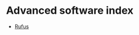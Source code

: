 # Advanced software index
- [Rufus](https://vichingo455.github.io/ProgramDatabase/Advanced/Rufus.zip)
